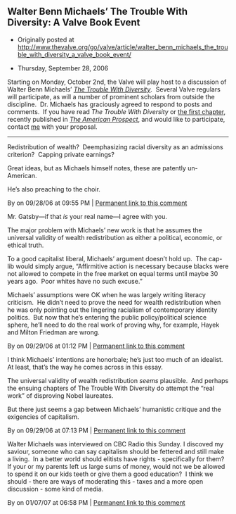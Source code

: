 ## Walter Benn Michaels’ The Trouble With Diversity: A Valve Book Event

 * Originally posted at http://www.thevalve.org/go/valve/article/walter_benn_michaels_the_trouble_with_diversity_a_valve_book_event/

* Thursday, September 28, 2006 

Starting on Monday, October 2nd, the Valve will play host to a discussion of Walter Benn Michaels’ [_The Trouble With Diversity_](http://www.amazon.com/exec/obidos/ASIN/080507841X/diesekoschmar-20).  Several Valve regulars will participate, as will a number of prominent scholars from outside the discipline.  Dr. Michaels has graciously agreed to respond to posts and comments.  If you have read _The Trouble With Diversity_ or [the first chapter](http://www.prospect.org/web/printfriendly-view.ww?id=11864), recently published in [_The American Prospect_](http://www.prospect.org/), and would like to participate, contact [me](http://www.thevalve.org/go/valve/archive_author/sekaufman/Scott%20Eric%20Kaufman) with your proposal.  

---

Redistribution of wealth?  Deemphasizing racial diversity as an admissions criterion?  Capping private earnings?

Great ideas, but as Michaels himself notes, these are patently un-American.  

He’s also preaching to the choir.

By  on 09/28/06 at 09:55 PM | [Permanent link to this comment](http://www.thevalve.org/go/valve/article/walter_benn_michaels_the_trouble_with_diversity_a_valve_book_event/#11669)
[]()

Mr. Gatsby—if that *is* your real name—I agree with you.  

The major problem with Michaels’ new work is that he assumes the universal validity of wealth redistribution as either a political, economic, or ethical truth.

To a good capitalist liberal, Michaels’ argument doesn’t hold up.  The cap-lib would simply argue, “Affirmitive action is necessary because blacks were not allowed to compete in the free market on equal terms until maybe 30 years ago.  Poor whites have no such excuse.”  

Michaels’ assumptions were OK when he was largely writing literacy criticism.  He didn’t need to prove the need for wealth redistribution when he was only pointing out the lingering racialism of contemporary identity politics.  But now that he’s entering the public policy/political science sphere, he’ll need to do the real work of proving why, for example, Hayek and Milton Friedman are wrong.

By  on 09/29/06 at 01:12 PM | [Permanent link to this comment](http://www.thevalve.org/go/valve/article/walter_benn_michaels_the_trouble_with_diversity_a_valve_book_event/#11715)
[]()

I think Michaels’ intentions are honorbale; he’s just too much of an idealist.  At least, that’s the way he comes across in this essay.

The universal validity of wealth redistribution *seems* plausible.  And perhaps the ensuing chapters of The Trouble With Diversity do attempt the “real work” of disproving Nobel laureates.

But there just seems a gap between Michaels’ humanistic critique and the exigencies of capitalism.

By  on 09/29/06 at 07:13 PM | [Permanent link to this comment](http://www.thevalve.org/go/valve/article/walter_benn_michaels_the_trouble_with_diversity_a_valve_book_event/#11732)
[]()

Walter Michaels was interviewed on CBC Radio this Sunday. I discoved my saviour, someone who can say capitalism should be fettered and still make a living.  In a better world should elitists have rights - specifically for them?  If your or my parents left us large sums of money, would not we be allowed to spend it on our kids teeth or give them a good education?  I think we should - there are ways of moderating this - taxes and a more open discussion - some kind of media.

By  on 01/07/07 at 06:58 PM | [Permanent link to this comment](http://www.thevalve.org/go/valve/article/walter_benn_michaels_the_trouble_with_diversity_a_valve_book_event/#13539)

